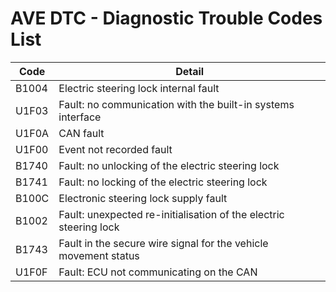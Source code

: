 # AVE DTC - Diagnostic Trouble Codes List

| Code | Detail |
| - | - |
| B1004 | Electric steering lock internal fault |
| U1F03 | Fault: no communication with the built-in systems interface |
| U1F0A | CAN fault |
| U1F00 | Event not recorded fault |
| B1740 | Fault: no unlocking of the electric steering lock |
| B1741 | Fault: no locking of the electric steering lock |
| B100C | Electronic steering lock supply fault |
| B1002 | Fault: unexpected re-initialisation of the electric steering lock |
| B1743 | Fault in the secure wire signal for the vehicle movement status |
| U1F0F | Fault: ECU not communicating on the CAN |
